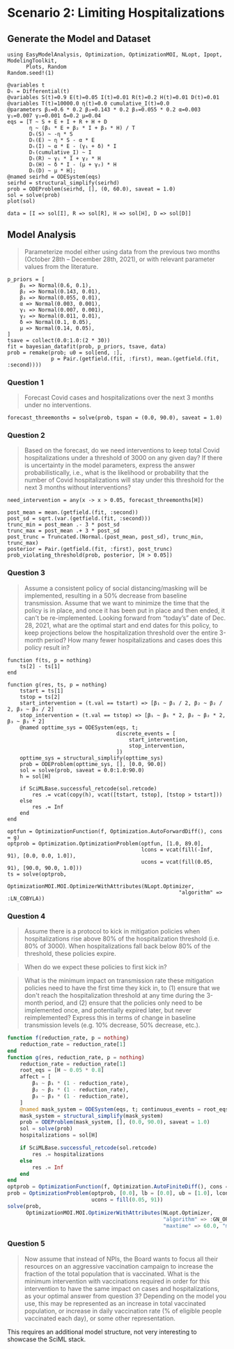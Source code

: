 # Scenario 2: Limiting Hospitalizations

## Generate the Model and Dataset

```@example scenario2
using EasyModelAnalysis, Optimization, OptimizationMOI, NLopt, Ipopt, ModelingToolkit,
      Plots, Random
Random.seed!(1)

@variables t
Dₜ = Differential(t)
@variables S(t)=0.9 E(t)=0.05 I(t)=0.01 R(t)=0.2 H(t)=0.01 D(t)=0.01
@variables T(t)=10000.0 η(t)=0.0 cumulative_I(t)=0.0
@parameters β₁=0.6 * 0.2 β₂=0.143 * 0.2 β₃=0.055 * 0.2 α=0.003 γ₁=0.007 γ₂=0.001 δ=0.2 μ=0.04
eqs = [T ~ S + E + I + R + H + D
       η ~ (β₁ * E + β₂ * I + β₃ * H) / T
       Dₜ(S) ~ -η * S
       Dₜ(E) ~ η * S - α * E
       Dₜ(I) ~ α * E - (γ₁ + δ) * I
       Dₜ(cumulative_I) ~ I
       Dₜ(R) ~ γ₁ * I + γ₂ * H
       Dₜ(H) ~ δ * I - (μ + γ₂) * H
       Dₜ(D) ~ μ * H];
@named seirhd = ODESystem(eqs)
seirhd = structural_simplify(seirhd)
prob = ODEProblem(seirhd, [], (0, 60.0), saveat = 1.0)
sol = solve(prob)
plot(sol)

data = [I => sol[I], R => sol[R], H => sol[H], D => sol[D]]
```

## Model Analysis

> Parameterize model either using data from the previous two months (October 28th – December 28th, 2021), or with relevant parameter values from the literature.

```@example scenario2
p_priors = [
    β₁ => Normal(0.6, 0.1),
    β₂ => Normal(0.143, 0.01),
    β₃ => Normal(0.055, 0.01),
    α => Normal(0.003, 0.001),
    γ₁ => Normal(0.007, 0.001),
    γ₂ => Normal(0.011, 0.01),
    δ => Normal(0.1, 0.05),
    μ => Normal(0.14, 0.05),
]
tsave = collect(0.0:1.0:(2 * 30))
fit = bayesian_datafit(prob, p_priors, tsave, data)
prob = remake(prob; u0 = sol[end, :],
              p = Pair.(getfield.(fit, :first), mean.(getfield.(fit, :second))))
```

### Question 1

> Forecast Covid cases and hospitalizations over the next 3 months under no interventions.

```@example scenario2
forecast_threemonths = solve(prob, tspan = (0.0, 90.0), saveat = 1.0)
```

### Question 2

> Based on the forecast, do we need interventions to keep total Covid hospitalizations under a threshold of 3000 on any given day? If there is uncertainty in the model parameters, express the answer probabilistically, i.e., what is the likelihood or probability that the number of Covid hospitalizations will stay under this threshold for the next 3 months without interventions?

```@example scenario2
need_intervention = any(x -> x > 0.05, forecast_threemonths[H])

post_mean = mean.(getfield.(fit, :second))
post_sd = sqrt.(var.(getfield.(fit, :second)))
trunc_min = post_mean .- 3 * post_sd
trunc_max = post_mean .+ 3 * post_sd
post_trunc = Truncated.(Normal.(post_mean, post_sd), trunc_min, trunc_max)
posterior = Pair.(getfield.(fit, :first), post_trunc)
prob_violating_threshold(prob, posterior, [H > 0.05])
```

### Question 3

> Assume a consistent policy of social distancing/masking will be implemented, resulting in a 50% decrease from baseline transmission. Assume that we want to minimize the time that the policy is in place, and once it has been put in place and then ended, it can't be re-implemented. Looking forward from “today’s” date of Dec. 28, 2021, what are the optimal start and end dates for this policy, to keep projections below the hospitalization threshold over the entire 3-month period? How many fewer hospitalizations and cases does this policy result in?

```@example scenario2
function f(ts, p = nothing)
    ts[2] - ts[1]
end

function g(res, ts, p = nothing)
    tstart = ts[1]
    tstop = ts[2]
    start_intervention = (t.val == tstart) => [β₁ ~ β₁ / 2, β₂ ~ β₂ / 2, β₃ ~ β₃ / 2]
    stop_intervention = (t.val == tstop) => [β₁ ~ β₁ * 2, β₂ ~ β₂ * 2, β₃ ~ β₃ * 2]
    @named opttime_sys = ODESystem(eqs, t;
                                   discrete_events = [
                                       start_intervention,
                                       stop_intervention,
                                   ])
    opttime_sys = structural_simplify(opttime_sys)
    prob = ODEProblem(opttime_sys, [], [0.0, 90.0])
    sol = solve(prob, saveat = 0.0:1.0:90.0)
    h = sol[H]

    if SciMLBase.successful_retcode(sol.retcode)
        res .= vcat(copy(h), vcat([tstart, tstop], [tstop > tstart]))
    else
        res .= Inf
    end
end

optfun = OptimizationFunction(f, Optimization.AutoForwardDiff(), cons = g)
optprob = Optimization.OptimizationProblem(optfun, [1.0, 89.0],
                                           lcons = vcat(fill(-Inf, 91), [0.0, 0.0, 1.0]),
                                           ucons = vcat(fill(0.05, 91), [90.0, 90.0, 1.0]))
ts = solve(optprob,
           OptimizationMOI.MOI.OptimizerWithAttributes(NLopt.Optimizer,
                                                       "algorithm" => :LN_COBYLA))
```

### Question 4

> Assume there is a protocol to kick in mitigation policies when hospitalizations rise above 80% of the hospitalization threshold (i.e. 80% of 3000). When hospitalizations fall back below 80% of the threshold, these policies expire.

> When do we expect these policies to first kick in?

> What is the minimum impact on transmission rate these mitigation policies need to have the first time they kick in, to (1) ensure that we don't reach the hospitalization threshold at any time during the 3-month period, and (2) ensure that the policies only need to be implemented once, and potentially expired later, but never reimplemented? Express this in terms of change in baseline transmission levels (e.g. 10% decrease, 50% decrease, etc.).

```julia
function f(reduction_rate, p = nothing)
    reduction_rate = reduction_rate[1]
end
function g(res, reduction_rate, p = nothing)
    reduction_rate = reduction_rate[1]
    root_eqs = [H ~ 0.05 * 0.8]
    affect = [
        β₁ ~ β₁ * (1 - reduction_rate),
        β₂ ~ β₂ * (1 - reduction_rate),
        β₃ ~ β₃ * (1 - reduction_rate),
    ]
    @named mask_system = ODESystem(eqs, t; continuous_events = root_eqs => affect)
    mask_system = structural_simplify(mask_system)
    prob = ODEProblem(mask_system, [], (0.0, 90.0), saveat = 1.0)
    sol = solve(prob)
    hospitalizations = sol[H]

    if SciMLBase.successful_retcode(sol.retcode)
        res .= hospitalizations
    else
        res .= Inf
    end
end
optprob = OptimizationFunction(f, Optimization.AutoFiniteDiff(), cons = g)
prob = OptimizationProblem(optprob, [0.0], lb = [0.0], ub = [1.0], lcons = fill(-Inf, 91),
                           ucons = fill(0.05, 91))
solve(prob,
      OptimizationMOI.MOI.OptimizerWithAttributes(NLopt.Optimizer,
                                                  "algorithm" => :GN_ORIG_DIRECT,
                                                  "maxtime" => 60.0, "maxeval" => 100)) # in reality needs much longer than 60
```

### Question 5

> Now assume that instead of NPIs, the Board wants to focus all their resources on an aggressive vaccination campaign to increase the fraction of the total population that is vaccinated. What is the minimum intervention with vaccinations required in order for this intervention to have the same impact on cases and hospitalizations, as your optimal answer from question 3? Depending on the model you use, this may be represented as an increase in total vaccinated population, or increase in daily vaccination rate (% of eligible people vaccinated each day), or some other representation.

This requires an additional model structure, not very interesting to showcase the SciML stack.
